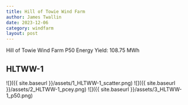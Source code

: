 ```yaml
---
title: Hill of Towie Wind Farm
author: James Twallin
date: 2023-12-06
category: windfarm
layout: post
---
```

Hill of Towie Wind Farm P50 Energy Yield: 108.75 MWh

HLTWW-1
-------------
![]({{ site.baseurl }}/assets/1_HLTWW-1_scatter.png)
![]({{ site.baseurl }}/assets/2_HLTWW-1_pcey.png)
![]({{ site.baseurl }}/assets/3_HLTWW-1_p50.png)

